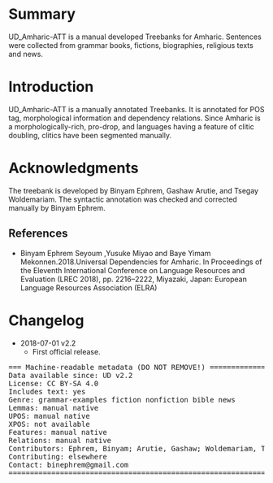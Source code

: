 # Summary

UD_Amharic-ATT is a manual developed Treebanks for Amharic. Sentences were collected from grammar books, fictions, biographies, religious texts and news.

# Introduction

UD_Amharic-ATT is a manually annotated Treebanks. It is annotated for POS tag, morphological information and dependency relations. Since Amharic is a morphologically-rich, pro-drop, and languages having a feature of clitic doubling, clitics have been segmented manually.

# Acknowledgments

The treebank is developed by Binyam Ephrem, Gashaw Arutie, and Tsegay Woldemariam. The syntactic annotation was checked and corrected manually by Binyam Ephrem.


## References

* Binyam Ephrem Seyoum ,Yusuke Miyao and Baye Yimam Mekonnen.2018.Universal Dependencies for Amharic. In Proceedings of the Eleventh International Conference on Language Resources and Evaluation (LREC 2018), pp. 2216–2222, Miyazaki, Japan: European Language Resources Association (ELRA)


# Changelog

* 2018-07-01 v2.2
  * First official release.

<pre>
=== Machine-readable metadata (DO NOT REMOVE!) ================================
Data available since: UD v2.2
License: CC BY-SA 4.0
Includes text: yes
Genre: grammar-examples fiction nonfiction bible news
Lemmas: manual native
UPOS: manual native
XPOS: not available
Features: manual native
Relations: manual native
Contributors: Ephrem, Binyam; Arutie, Gashaw; Woldemariam, Tsegay; Navarro Horñiacek, Juan Ignacio
Contributing: elsewhere
Contact: binephrem@gmail.com
===============================================================================
</pre>
